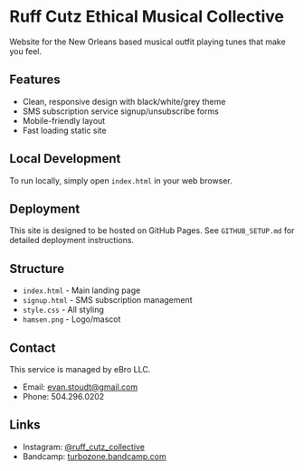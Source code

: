 # Ruff Cutz Ethical Musical Collective

Website for the New Orleans based musical outfit playing tunes that make you feel.

## Features

- Clean, responsive design with black/white/grey theme
- SMS subscription service signup/unsubscribe forms
- Mobile-friendly layout
- Fast loading static site

## Local Development

To run locally, simply open `index.html` in your web browser.

## Deployment

This site is designed to be hosted on GitHub Pages. See `GITHUB_SETUP.md` for detailed deployment instructions.

## Structure

- `index.html` - Main landing page
- `signup.html` - SMS subscription management
- `style.css` - All styling
- `hamsen.png` - Logo/mascot

## Contact

This service is managed by eBro LLC.
- Email: evan.stoudt@gmail.com
- Phone: 504.296.0202

## Links

- Instagram: [@ruff_cutz_collective](https://www.instagram.com/ruff_cutz_collective)
- Bandcamp: [turbozone.bandcamp.com](https://turbozone.bandcamp.com)